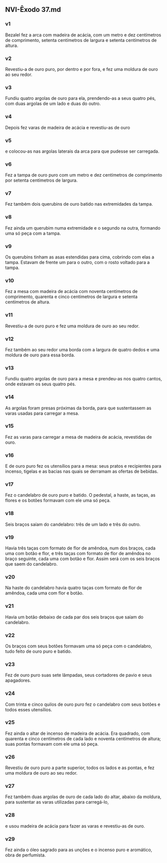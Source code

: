 ## NVI-Êxodo 37.md
### v1
 Bezalel fez a arca com madeira de acácia, com um metro e dez centímetros de comprimento, setenta centímetros de largura e setenta centímetros de altura.
### v2
 Revestiu-a de ouro puro, por dentro e por fora, e fez uma moldura de ouro ao seu redor.
### v3
 Fundiu quatro argolas de ouro para ela, prendendo-as a seus quatro pés, com duas argolas de um lado e duas do outro.
### v4
 Depois fez varas de madeira de acácia e revestiu-as de ouro
### v5
 e colocou-as nas argolas laterais da arca para que pudesse ser carregada.
### v6
 Fez a tampa de ouro puro com um metro e dez centímetros de comprimento por setenta centímetros de largura.
### v7
 Fez também dois querubins de ouro batido nas extremidades da tampa.
### v8
 Fez ainda um querubim numa extremidade e o segundo na outra, formando uma só peça com a tampa.
### v9
 Os querubins tinham as asas estendidas para cima, cobrindo com elas a tampa. Estavam de frente um para o outro, com o rosto voltado para a tampa.
### v10
 Fez a mesa com madeira de acácia com noventa centímetros de comprimento, quarenta e cinco centímetros de largura e setenta centímetros de altura.
### v11
 Revestiu-a de ouro puro e fez uma moldura de ouro ao seu redor.
### v12
 Fez também ao seu redor uma borda com a largura de quatro dedos e uma moldura de ouro para essa borda.
### v13
 Fundiu quatro argolas de ouro para a mesa e prendeu-as nos quatro cantos, onde estavam os seus quatro pés.
### v14
 As argolas foram presas próximas da borda, para que sustentassem as varas usadas para carregar a mesa.
### v15
 Fez as varas para carregar a mesa de madeira de acácia, revestidas de ouro.
### v16
 E de ouro puro fez os utensílios para a mesa: seus pratos e recipientes para incenso, tigelas e as bacias nas quais se derramam as ofertas de bebidas.
### v17
 Fez o candelabro de ouro puro e batido. O pedestal, a haste, as taças, as flores e os botões formavam com ele uma só peça.
### v18
 Seis braços saíam do candelabro: três de um lado e três do outro.
### v19
 Havia três taças com formato de flor de amêndoa, num dos braços, cada uma com botão e flor, e três taças com formato de flor de amêndoa no braço seguinte, cada uma com botão e flor. Assim será com os seis braços que saem do candelabro.
### v20
 Na haste do candelabro havia quatro taças com formato de flor de amêndoa, cada uma com flor e botão.
### v21
 Havia um botão debaixo de cada par dos seis braços que saíam do candelabro.
### v22
 Os braços com seus botões formavam uma só peça com o candelabro, tudo feito de ouro puro e batido.
### v23
 Fez de ouro puro suas sete lâmpadas, seus cortadores de pavio e seus apagadores.
### v24
 Com trinta e cinco quilos de ouro puro fez o candelabro com seus botões e todos esses utensílios.
### v25
 Fez ainda o altar de incenso de madeira de acácia. Era quadrado, com quarenta e cinco centímetros de cada lado e noventa centímetros de altura; suas pontas formavam com ele uma só peça.
### v26
 Revestiu de ouro puro a parte superior, todos os lados e as pontas, e fez uma moldura de ouro ao seu redor.
### v27
 Fez também duas argolas de ouro de cada lado do altar, abaixo da moldura, para sustentar as varas utilizadas para carregá-lo,
### v28
 e usou madeira de acácia para fazer as varas e revestiu-as de ouro.
### v29
 Fez ainda o óleo sagrado para as unções e o incenso puro e aromático, obra de perfumista.
